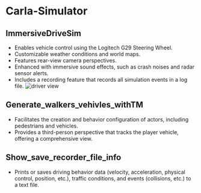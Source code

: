 # Carla-Simulator
## ImmersiveDriveSim
- Enables vehicle control using the Logitech G29 Steering Wheel.
- Customizable weather conditions and world maps.
- Features rear-view camera perspectives.
- Enhanced with immersive sound effects, such as crash noises and radar sensor alerts.
- Includes a recording feature that records all simulation events in a log file.
![driver view](https://github.com/itsJoyceZhang/Carla-Simulator/blob/main/images/final_driver_view.png)

## Generate_walkers_vehivles_withTM
- Facilitates the creation and behavior configuration of actors, including pedestrians and vehicles.
- Provides a third-person perspective that tracks the player vehicle, offering a comprehensive view.

## Show_save_recorder_file_info
- Prints or saves driving behavior data (velocity, acceleration, physical control, position, etc.), traffic conditions, and events (collisions, etc.) to a text file.
